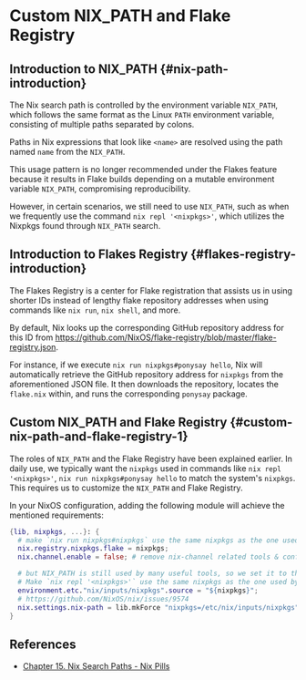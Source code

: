 # Custom NIX_PATH and Flake Registry 

## Introduction to NIX_PATH {#nix-path-introduction}

The Nix search path is controlled by the environment variable `NIX_PATH`, which follows the same format as the Linux `PATH` environment variable, consisting of multiple paths separated by colons.

Paths in Nix expressions that look like `<name>` are resolved using the path named `name` from the `NIX_PATH`.

This usage pattern is no longer recommended under the Flakes feature because it results in Flake builds depending on a mutable environment variable `NIX_PATH`, compromising reproducibility.

However, in certain scenarios, we still need to use `NIX_PATH`, such as when we frequently use the command `nix repl '<nixpkgs>'`, which utilizes the Nixpkgs found through `NIX_PATH` search.

## Introduction to Flakes Registry {#flakes-registry-introduction}

The Flakes Registry is a center for Flake registration that assists us in using shorter IDs instead of lengthy flake repository addresses when using commands like `nix run`, `nix shell`, and more.

By default, Nix looks up the corresponding GitHub repository address for this ID from <https://github.com/NixOS/flake-registry/blob/master/flake-registry.json>.

For instance, if we execute `nix run nixpkgs#ponysay hello`, Nix will automatically retrieve the GitHub repository address for `nixpkgs` from the aforementioned JSON file. It then downloads the repository, locates the `flake.nix` within, and runs the corresponding `ponysay` package.

## Custom NIX_PATH and Flake Registry {#custom-nix-path-and-flake-registry-1}

The roles of `NIX_PATH` and the Flake Registry have been explained earlier.
In daily use, we typically want the `nixpkgs` used in commands like `nix repl '<nixpkgs>'`, `nix run nixpkgs#ponysay hello` to match the system's `nixpkgs`. This requires us to customize the `NIX_PATH` and Flake Registry.

In your NixOS configuration, adding the following module will achieve the mentioned requirements:

```nix
{lib, nixpkgs, ...}: {
  # make `nix run nixpkgs#nixpkgs` use the same nixpkgs as the one used by this flake.
  nix.registry.nixpkgs.flake = nixpkgs;
  nix.channel.enable = false; # remove nix-channel related tools & configs, we use flakes instead.

  # but NIX_PATH is still used by many useful tools, so we set it to the same value as the one used by this flake.
  # Make `nix repl '<nixpkgs>'` use the same nixpkgs as the one used by this flake.
  environment.etc."nix/inputs/nixpkgs".source = "${nixpkgs}";
  # https://github.com/NixOS/nix/issues/9574
  nix.settings.nix-path = lib.mkForce "nixpkgs=/etc/nix/inputs/nixpkgs";
}
```

## References

- [Chapter 15. Nix Search Paths - Nix Pills](https://nixos.org/guides/nix-pills/nix-search-paths.html)

